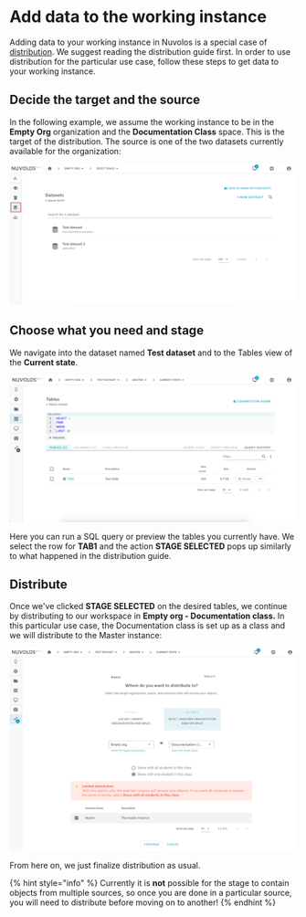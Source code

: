 # Add data to the working instance

Adding data to your working instance in Nuvolos is a special case of [distribution](../distribute-objects-in-nuvolos/). We suggest reading the distribution guide first. In order to use distribution for the particular use case, follow these steps to get data to your working instance.

## Decide the target and the source

In the following example, we assume the working instance to be in the **Empty Org** organization and the **Documentation Class** space. This is the target of the distribution. The source is one of the two datasets currently available for the organization:

![](../../.gitbook/assets/screen-shot-2020-03-17-at-9.57.36-am.png)

## Choose what you need and stage

We navigate into the dataset named **Test dataset** and to the Tables view of the **Current state**.

![](../../.gitbook/assets/screen-shot-2020-03-17-at-9.59.17-am.png)

Here you can run a SQL query or preview the tables you currently have. We select the row for **TAB1** and the action **STAGE SELECTED** pops up similarly to what happened in the distribution guide. 

## Distribute

Once we've clicked **STAGE SELECTED** on the desired tables, we continue by distributing to our workspace in **Empty org - Documentation class.** In this particular use case, the Documentation class is set up as a class and we will distribute to the Master instance:

![](../../.gitbook/assets/screen-shot-2020-03-17-at-10.01.04-am-2.png)

From here on, we just finalize distribution as usual.

{% hint style="info" %}
Currently it is **not** possible for the stage to contain objects from multiple sources, so once you are done in a particular source, you will need to distribute before moving on to another!
{% endhint %}






